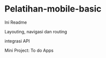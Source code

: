 # Pelatihan-mobile-basic

Ini Readme

Layouting, navigasi dan routing

integrasi API

Mini Project: To do Apps
